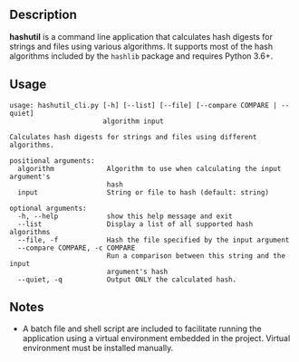 ## Description
**hashutil** is a command line application that calculates hash digests for strings and files using various algorithms. It supports most of the hash algorithms included by the `hashlib` package and requires Python 3.6+.

## Usage
```
usage: hashutil_cli.py [-h] [--list] [--file] [--compare COMPARE | --quiet]
                       algorithm input

Calculates hash digests for strings and files using different algorithms.

positional arguments:
  algorithm             Algorithm to use when calculating the input argument's
                        hash
  input                 String or file to hash (default: string)

optional arguments:
  -h, --help            show this help message and exit
  --list                Display a list of all supported hash algorithms
  --file, -f            Hash the file specified by the input argument
  --compare COMPARE, -c COMPARE
                        Run a comparison between this string and the input
                        argument's hash
  --quiet, -q           Output ONLY the calculated hash.
```

## Notes
- A batch file and shell script are included to facilitate running the application using a virtual environment embedded in the project. Virtual environment must be installed manually.
